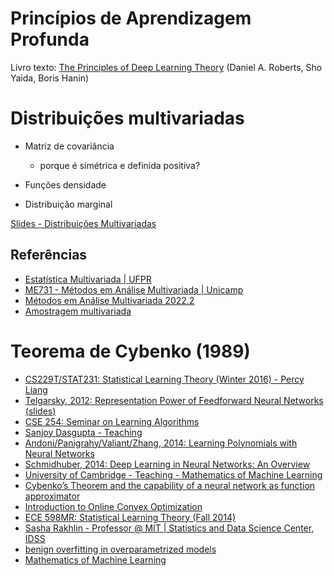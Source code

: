 # Princípios de Aprendizagem Profunda

Livro texto: [The Principles of Deep Learning Theory](https://arxiv.org/abs/2106.10165) (Daniel A. Roberts, Sho Yaida, Boris Hanin)



# Distribuições multivariadas

- Matriz de covariância
	- porque é simétrica e definida positiva?
	
- Funções densidade
- Distribuição marginal

[Slides - Distribuições Multivariadas](./apresentacoes/slides-multivariadas.pdf)

## Referências

- [Estatística Multivariada | UFPR](http://leg.ufpr.br/~lucambio/MSM/MSM0.html)
- [ME731 - Métodos em Análise Multivariada | Unicamp](https://www.ime.unicamp.br/~cnaber/Material_AM_ME731_2S_2021.htm)
- [Métodos em Análise Multivariada 2022.2](https://www.ime.unicamp.br/~ctrucios/ME_731.html)
- [Amostragem multivariada](http://ftp.demec.ufpr.br/disciplinas/TM788/Daniel%20Furtado%20Ferreira/Capitulo%203.pdf)

# Teorema de Cybenko (1989)


- [CS229T/STAT231: Statistical Learning Theory (Winter 2016) - Percy Liang](https://web.stanford.edu/class/cs229t/notes.pdf)
- [Telgarsky, 2012: Representation Power of Feedforward Neural Networks (slides)](https://cseweb.ucsd.edu/~dasgupta/254-deep/matus.pdf)
- [CSE 254: Seminar on Learning Algorithms](https://cseweb.ucsd.edu/~dasgupta/254-deep/)
- [Sanjoy Dasgupta - Teaching](https://cseweb.ucsd.edu/~dasgupta/courses.html)
- [Andoni/Panigrahy/Valiant/Zhang, 2014: Learning Polynomials with Neural Networks](https://theory.stanford.edu/~valiant/papers/andoni14.pdf)
- [Schmidhuber, 2014: Deep Learning in Neural Networks: An Overview](https://arxiv.org/pdf/1404.7828v4)
- [University of Cambridge -  Teaching - Mathematics of Machine Learning](https://www.statslab.cam.ac.uk/~rds37/machine_learning.html)
- [Cybenko’s Theorem and the capability of a neural network as function approximator](https://www.mathematik.uni-wuerzburg.de/fileadmin/10040900/2019/Seminar__Artificial_Neural_Network__24_9__.pdf)
- [Introduction to Online Convex Optimization](https://arxiv.org/pdf/1909.05207)
- [ECE 598MR: Statistical Learning Theory (Fall 2014)](https://maxim.ece.illinois.edu/teaching/fall14/schedule.html)
- [Sasha Rakhlin - Professor @ MIT | Statistics and Data Science Center, IDSS](https://www.mit.edu/~rakhlin/)
- [benign overfitting in overparametrized models](https://www.cambridge.org/core/services/aop-cambridge-core/content/view/7BCB89D860CEDDD5726088FAD64F2A5A/S0962492921000027a.pdf/deep-learning-a-statistical-viewpoint.pdf)
- [Mathematics of Machine Learning](https://ocw.mit.edu/courses/18-657-mathematics-of-machine-learning-fall-2015/pages/readings/)